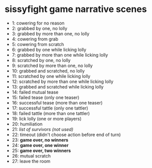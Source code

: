 # sissyfight game narrative scenes


* 1: cowering for no reason
* 2: grabbed by one, no lolly
* 3: grabbed by more than one, no lolly
* 4: cowering from grab
* 5: cowering from scratch
* 6: grabbed by one while licking lolly
* 7: grabbed by more than one while licking lolly
* 8: scratched by one, no lolly
* 9: scratched by more than one, no lolly
* 10: grabbed and scratched, no lolly
* 11: scratched by one while licking lolly
* 12: scratched by more than one while licking lolly
* 13: grabbed and scratched while licking lolly
* 14: failed mutual tease
* 15: failed tease (only one teaser)
* 16: successful tease (more than one teaser)
* 17: successful tattle (only one tattler)
* 18: failed tattle (more than one tattler)
* 19: lick lolly (one or more players)
* 20: humiliation
* 21: *list of survivors (not used)*
* 22: timeout (didn't choose action before end of turn)
* 23: **game over, no winners**
* 24: **game over, one winner**
* 25: **game over, two winners**
* 26: mutual scratch
* 27: leave the room